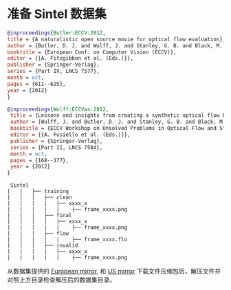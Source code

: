 # 准备 Sintel 数据集

<!-- [DATASET] -->

```bibtex
@inproceedings{Butler:ECCV:2012,
title = {A naturalistic open source movie for optical flow evaluation},
author = {Butler, D. J. and Wulff, J. and Stanley, G. B. and Black, M. J.},
booktitle = {European Conf. on Computer Vision (ECCV)},
editor = {{A. Fitzgibbon et al. (Eds.)}},
publisher = {Springer-Verlag},
series = {Part IV, LNCS 7577},
month = oct,
pages = {611--625},
year = {2012}
}

@inproceedings{Wulff:ECCVws:2012,
 title = {Lessons and insights from creating a synthetic optical flow benchmark},
 author = {Wulff, J. and Butler, D. J. and Stanley, G. B. and Black, M. J.},
 booktitle = {ECCV Workshop on Unsolved Problems in Optical Flow and Stereo Estimation},
 editor = {{A. Fusiello et al. (Eds.)}},
 publisher = {Springer-Verlag},
 series = {Part II, LNCS 7584},
 month = oct,
 pages = {168--177},
 year = {2012}
}
```

```text
 Sintel
|   |   ├── training
|   |   |   ├── clean
|   |   |   |   ├── xxxx_x
|   |   |   |   |    ├── frame_xxxx.png
|   |   |   ├── final
|   |   |   |   ├── xxxx_x
|   |   |   |   |    ├── frame_xxxx.png
|   |   |   ├── flow
|   |   |   |   |    ├── frame_xxxx.flo
|   |   |   ├── invalid
|   |   |   |   ├── xxxx_x
|   |   |   |   |    ├── frame_xxxx.png
```

从数据集提供的 [European mirror](http://files.is.tue.mpg.de/sintel/MPI-Sintel-complete.zip), 和 [US mirror](http://sintel.cs.washington.edu/MPI-Sintel-complete.zip) 下载文件压缩包后，解压文件并对照上方目录检查解压后的数据集目录。
